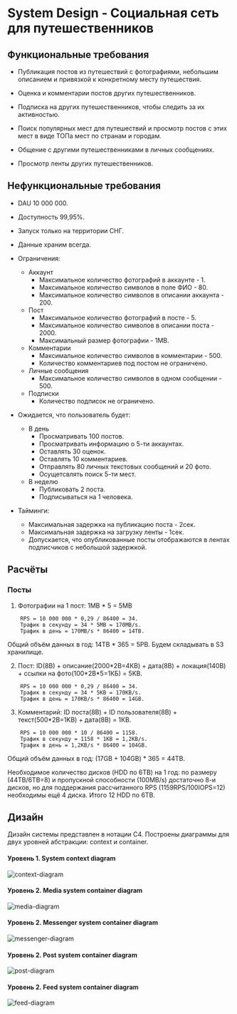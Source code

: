 # System Design - Социальная сеть для путешественников

## Функциональные требования
- Публикация постов из путешествий с фотографиями, небольшим описанием и привязкой к конкретному месту путешествия.

- Оценка и комментарии постов других путешественников.

- Подписка на других путешественников, чтобы следить за их активностью.

- Поиск популярных мест для путешествий и просмотр постов с этих мест в виде ТОПа мест по странам и городам.

- Общение с другими путешественниками в личных сообщениях.

- Просмотр ленты других путешественников.

## Нефункциональные требования
- DAU 10 000 000.

- Доступность 99,95%.

- Запуск только на территории СНГ.

- Данные храним всегда.

- Ограничения:
    - Аккаунт
        - Максимальное количество фотографий в аккаунте - 1.
        - Максимальное количество символов в поле ФИО - 80.
        - Максимальное количество символов в описании аккаунта - 200.
    - Пост
        - Максимальное количество фотографий в посте - 5.
        - Максимальное количество символов в описании поста - 2000.
        - Максимальный размер фотографии - 1МB.
    - Комментарии
        - Максимальное количество символов в комментарии - 500.
        - Количество комментариев под постом не ограничено.
    - Личные сообщения
        - Максимальное количество символов в одном сообщении - 500.
    - Подписки
        - Количество подписок не ограничено.

- Ожидается, что пользователь будет:
    - В день
        - Просматривать 100 постов.
        - Просматривать информацию о 5-ти аккаунтах.
        - Оставлять 30 оценок.
        - Оставлять 10 комментариев.
        - Отправлять 80 личных текстовых сообщений и 20 фото.
        - Осущетсвлять поиск 5-ти мест.
    - В неделю
        - Публиковать 2 поста.
        - Подписываться на 1 человека.

- Тайминги:
    - Максимальная задержка на публикацию поста - 2сек.
    - Максимальная задержка на загрузку ленты - 1сек.
    - Допускается, что опубликованные посты отображаются в лентах подписчиков с небольшой задержкой.

## Расчёты
### Посты
1. Фотографии на 1 пост: 1MB * 5 = 5MB
```
    RPS = 10 000 000 * 0,29 / 86400 = 34.
    Трафик в секунду = 34 * 5MB = 170MB/s.
    Трафик в день = 170MB/s * 86400 = 14TB.
```

Общий объём данных в год: 14TB * 365 = 5PB. Будем складывать в S3 хранилище.

2. Пост: ID(8B) + описание(2000\*2B=4КB) + дата(8B) + локация(140B) + ссылки на фото(100\*2B*5=1КБ) = 5KB.
```
    RPS = 10 000 000 * 0,29 / 86400 = 34.
    Трафик в секунду = 34 * 5KB = 170KB/s.
    Трафик в день = 170KB/s * 86400 = 14GB.
```

3. Комментарий: ID поста(8B) + ID пользователя(8B) + текст(500*2B=1KB) + дата(8B) = 1КB.
```
    RPS = 10 000 000 * 10 / 86400 = 1158.
    Трафик в секунду = 1158 * 1KB = 1,2KB/s.
    Трафик в день = 1,2KB/s * 86400 = 104GB.
```

Общий объём данных в год: (17GB + 104GB) * 365 = 44TB.

Необходимое количество дисков (HDD по 6TB) на 1 год: по размеру (44TB/6TB=8) и пропускной способности (100MB/s) достаточно 8-и дисков, но для поддержания рассчитанного RPS (1159RPS/100IOPS=12) необходимы ещё 4 диска. Итого 12 HDD по 6TB.

## Дизайн
Дизайн системы представлен в нотации С4. Построены диаграммы для двух уровней абстракции: context и container.

#### Уровень 1. System context diagram
![context-diagram](architecture/diagram.png?raw=true)

#### Уровень 2. Media system container diagram
![media-diagram](architecture/media_system/diagram.png?raw=true)

#### Уровень 2. Messenger system container diagram
![messenger-diagram](architecture/messenger_system/diagram.png?raw=true)

#### Уровень 2. Post system container diagram
![post-diagram](architecture/post_system/diagram.png?raw=true)

#### Уровень 2. Feed system container diagram
![feed-diagram](architecture/feed_system/diagram.png?raw=true)